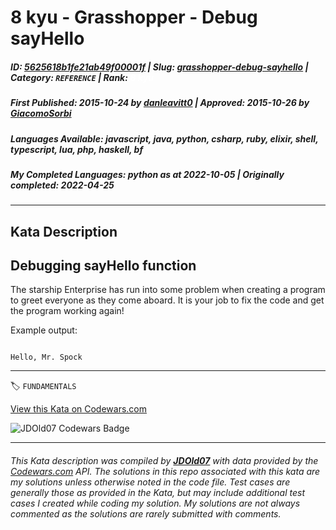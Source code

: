 # 8 kyu - Grasshopper - Debug sayHello

##### **ID**: [5625618b1fe21ab49f00001f](https://www.codewars.com/kata/5625618b1fe21ab49f00001f) | **Slug**: [grasshopper-debug-sayhello](https://www.codewars.com/kata/5625618b1fe21ab49f00001f) | **Category**: `REFERENCE` | **Rank**: <span style="color:white">8 kyu</span>

##### **First Published**: 2015-10-24 ***by*** [danleavitt0](https://www.codewars.com/users/danleavitt0) | **Approved**: 2015-10-26 ***by*** [GiacomoSorbi](https://www.codewars.com/users/GiacomoSorbi)

##### **Languages Available**: javascript, java, python, csharp, ruby, elixir, shell, typescript, lua, php, haskell, bf

##### **My Completed Languages**: python ***as at*** 2022-10-05 | **Originally completed**: 2022-04-25

---

## Kata Description


## Debugging sayHello function



The starship Enterprise has run into some problem when creating a program to greet everyone as they come aboard. It is your job to fix the code and get the program working again!



Example output: 

```

Hello, Mr. Spock

```

---


🏷 `FUNDAMENTALS`


[View this Kata on Codewars.com](https://www.codewars.com/kata/5625618b1fe21ab49f00001f)

![](https://www.codewars.com/users/jdold07/badges/large "JDOld07 Codewars Badge")

---

###### *This Kata description was compiled by [**JDOld07**](https://tpstech.dev) with data provided by the [Codewars.com](https://www.codewars.com) API.  The solutions in this repo associated with this kata are my solutions unless otherwise noted in the code file.  Test cases are generally those as provided in the Kata, but may include additional test cases I created while coding my solution.  My solutions are not always commented as the solutions are rarely submitted with comments.*
